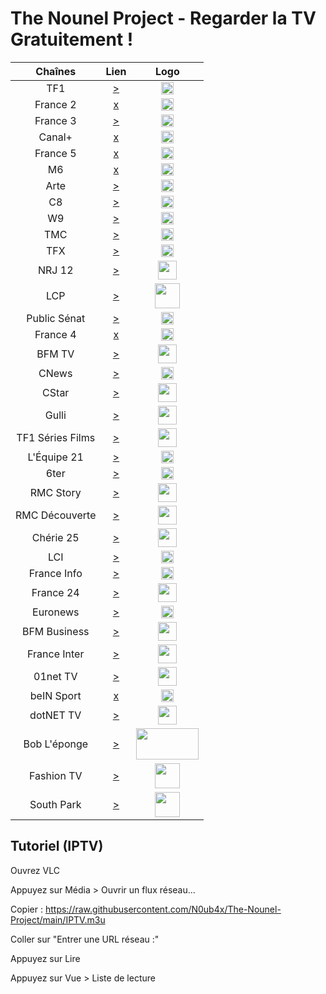 # The Nounel Project - Regarder la TV Gratuitement !

| Chaînes           | Lien  | Logo  |
|:-----------------:|:-----:|:-----:|
| TF1        | [>](https://www.tntendirect.com/TF1-en-direct) | <img height="20" src="https://i.imgur.com/e7683oF.png"/> |
| France 2   | [x]() | <img height="20" src="https://i.imgur.com/23MFY0U.png"/> |
| France 3   | [>](https://www.tntendirect.com/M6-en-direct) | <img height="20" src="https://i.imgur.com/hxRmcTD.png"/> |
| Canal+     | [x]() | <img height="20" src="https://i.imgur.com/xy7gQLJ.jpg"/> |
| France 5   | [x]() | <img height="20" src="https://i.imgur.com/5da6u0l.png"/> |
| M6         | [x]() | <img height="20" src="https://i.imgur.com/Ah9CAIO.png"/> |
| Arte       | [>](https://rplayer.surge.sh/?url=https://artesimulcast.akamaized.net/hls/live/2031003/artelive_fr/index.m3u8) | <img height="20" src="https://i.imgur.com/zYUKoXr.png"/> |
| C8         | [>](https://www.tntendirect.com/C8-en-direct) | <img height="20" src="https://i.imgur.com/CmnOEtM.png"/> |
| W9         | [>](https://www.tntendirect.com/W9-en-direct) | <img height="20" src="https://i.imgur.com/e26x2wq.png"/> |
| TMC        | [>](https://www.tntendirect.com/TMC-en-direct) | <img height="20" src="https://i.imgur.com/bf0scMb.png"/> |
| TFX        | [>](https://www.tntendirect.com/TFX-en-direct) | <img height="20" src="https://i.imgur.com/hAnirTf.png"/> |
| NRJ 12     | [>](https://www.tntendirect.com/NRJ12-en-direct) | <img height="30" src="https://i.imgur.com/Sz9Lh9T.png"/> |
| LCP        | [>](https://rplayer.surge.sh/?url=https://www.dailymotion.com/video/xji3qy) | <img height="40" src="https://i.imgur.com/5iMBxUj.png"/> |
| Public Sénat | [>](https://rplayer.surge.sh/?url=https://www.dailymotion.com/video/xkxbzc) | <img height="20" src="https://i.imgur.com/bJOdFT1.png"/> | 
| France 4   | [x]() | <img height="20" src="https://i.imgur.com/YIHoAbr.png"/> |
| BFM TV     | [>](https://rplayer.surge.sh/?url=https://www.dailymotion.com/video/xgz4t1) | <img height="30" src="https://i.imgur.com/jNCPG26.png"/> |
| CNews      | [>](https://rplayer.surge.sh/?url=https://www.dailymotion.com/video/x3b68jn) | <img height="20" src="https://i.imgur.com/JUqoFSu.jpeg"/> |
| CStar      | [>](https://www.tntendirect.com/CStar-en-direct) | <img height="30" src="https://i.imgur.com/Ya8QhQe.png"/> |
| Gulli      | [>](https://replay.gulli.fr/jwplayer/embedstreamtv) | <img height="30" src="https://i.imgur.com/l85rt37.png"/> |
| TF1 Séries Films | [>](https://www.tntendirect.com/Tf1-Series-Films-en-direct) | <img height="30" src="https://i.imgur.com/JPHIUnf.png"/> |
| L'Équipe 21| [>](https://rplayer.surge.sh/?url=https://www.dailymotion.com/video/x2lefik) | <img height="20" src="https://i.imgur.com/p6Zl9XT.png"/> |
| 6ter       | [>](https://www.tntendirect.com/6ter-en-direct) | <img height="20" src="https://i.imgur.com/DcvJDY4.png"/> |
| RMC Story  | [>](https://www.rmcbfmplay.com/direct-tv/rmc-story) | <img height="30" src="https://i.imgur.com/jXANVZp.png"/> |
| RMC Découverte | [>](https://www.rmcbfmplay.com/direct-tv/rmc-decouverte) | <img height="30" src="https://i.imgur.com/wzmlEBl.png"/> |
| Chérie 25  | [>](https://www.tntendirect.com/Cherie-25-en-direct) | <img height="30" src="https://i.imgur.com/dI7rnz8.png"/> |
| LCI        | [>](https://www.tf1.fr/lci/direct) | <img height="20" src="https://i.imgur.com/nP9YAom.png"/> |
| France Info| [>](https://www.youtube.com/embed/Z-Nwo-ypKtM) | <img height="20" src="https://i.imgur.com/ri84Amq.png"/> |
| France 24  | [>](https://www.youtube.com/embed/jVYG_eH5UMU) | <img height="30" src="https://i.imgur.com/FwEeS8x.png"/> |
| Euronews   | [>](https://www.youtube.com/embed/MsN0_WNXvh8) | <img height="20" src="https://i.imgur.com/yKs1Kwz.png"/> |
| BFM Business | [>](https://www.bfmtv.com/economie/en-direct/) | <img height="30" src="https://i.imgur.com/D5ZyOmn.jpg"/> |
| France Inter | [>](https://www.youtube.com/embed/5JHIgJYE-78) | <img height="30" src="https://i.imgur.com/smk90Wh.png"/> |
| 01net TV | [>](https://rplayer.surge.sh/?url=https://www.dailymotion.com/video/x7pctg0) | <img height="30" src="https://i.imgur.com/YLjp3jp.jpeg"/> |
| beIN Sport | [x]() | <img height="20" src="https://i.imgur.com/FOVn9J1.png"/> |
| dotNET TV  | [>](https://www.youtube.com/c/dotNET/live) | <img height="30" src="https://i.imgur.com/9LrXFNP.png"/> |
| Bob L'éponge | [>](https://pluto.tv/fr/live-tv/bob-leponge-fr-ptv3) | <img height="50" width="100" src="https://i.imgur.com/mk0fNO9.png"/> |
| Fashion TV | [>](https://rplayer.surge.sh/?url=https://fash1043.cloudycdn.services/slive/ftv_ftv_midnite_k1y_27049_midnite_secr_108_hls.smil/playlist.m3u8) | <img height="40" src="https://i.imgur.com/n56r7oi.jpg"/> |
| South Park | [>](https://pluto.tv/fr/live-tv/south-park-fr) | <img height="40" src="https://i.imgur.com/aiMAjfW.png"/> |

Tutoriel (IPTV)
----------------
Ouvrez VLC

Appuyez sur Média > Ouvrir un flux réseau...

Copier : https://raw.githubusercontent.com/N0ub4x/The-Nounel-Project/main/IPTV.m3u

Coller sur "Entrer une URL réseau :"

Appuyez sur Lire

Appuyez sur Vue > Liste de lecture
